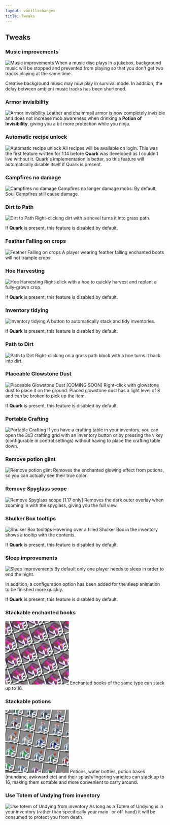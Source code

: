 ```yaml
---
layout: vanillachanges
title: Tweaks
---
```


## Tweaks

### Music improvements
![Music improvements](https://raw.githubusercontent.com/svenhjol/Charm-Assets/master/web/charm-features/nope.png)
When a music disc plays in a jukebox, background music will be stopped and prevented from playing so that you don't get two tracks playing at the same time.

Creative background music may now play in survival mode.  In addition, the delay between ambient music tracks has been shortened.

### Armor invisibility
![Armor invisibility](https://raw.githubusercontent.com/svenhjol/Charm-Assets/master/web/charm-features/nope.png)
Leather and chaimmail armor is now completely invisible and does not increase mob awareness when drinking a **Potion of Invisibility**, giving you a bit more protection while you ninja.

### Automatic recipe unlock
![Automatic recipe unlock](https://raw.githubusercontent.com/svenhjol/Charm-Assets/master/web/charm-features/nope.png)
All recipes will be available on login.  This was the first feature written for 1.14 before **Quark** was developed as I couldn't live without it.  Quark's implementation is better, so this feature will automatically disable itself if Quark is present. 

### Campfires no damage
![Campfires no damage](https://raw.githubusercontent.com/svenhjol/Charm-Assets/master/web/charm-features/nope.png)
Campfires no longer damage mobs.
By default, Soul Campfires still cause damage.

### Dirt to Path
![Dirt to Path](https://raw.githubusercontent.com/svenhjol/Charm-Assets/master/web/charm-features/nope.png)
Right-clicking dirt with a shovel turns it into grass path.

If **Quark** is present, this feature is disabled by default.

### Feather Falling on crops
![Feather Falling on crops](https://raw.githubusercontent.com/svenhjol/Charm-Assets/master/web/charm-features/nope.png)
A player wearing feather falling enchanted boots will not trample crops.

### Hoe Harvesting
![Hoe Harvesting](https://raw.githubusercontent.com/svenhjol/Charm-Assets/master/web/charm-features/nope.png)
Right-click with a hoe to quickly harvest and replant a fully-grown crop.

If **Quark** is present, this feature is disabled by default.

### Inventory tidying
![Inventory tidying](https://raw.githubusercontent.com/svenhjol/Charm-Assets/master/web/charm-features/nope.png)
A button to automatically stack and tidy inventories.

If **Quark** is present, this feature is disabled by default.

### Path to Dirt
![Path to Dirt](https://raw.githubusercontent.com/svenhjol/Charm-Assets/master/web/charm-features/nope.png)
Right-clicking on a grass path block with a hoe turns it back into dirt.

### Placeable Glowstone Dust
![Placeable Glowstone Dust](https://raw.githubusercontent.com/svenhjol/Charm-Assets/master/web/charm-features/nope.png)
[COMING SOON] Right-click with glowstone dust to place it on the ground.  Placed glowstone dust has a light level of 8 and can be broken to pick up the item.

If **Quark** is present, this feature is disabled by default.

### Portable Crafting
![Portable Crafting](https://raw.githubusercontent.com/svenhjol/Charm-Assets/master/web/charm-features/nope.png)
If you have a crafting table in your inventory, you can open the 3x3 crafting grid with an inventory button or by pressing the `V` key (configurable in control settings) without having to place the crafting table down.

### Remove potion glint
![Remove potion glint](https://raw.githubusercontent.com/svenhjol/Charm-Assets/master/web/charm-features/nope.png)
Removes the enchanted glowing effect from potions, so you can actually see their true color.

### Remove Spyglass scope
![Remove Spyglass scope](https://raw.githubusercontent.com/svenhjol/Charm-Assets/master/web/charm-features/nope.png)
[1.17 only] Removes the dark outer overlay when zooming in with the spyglass, giving you the full view.

### Shulker Box tooltips
![Shulker Box tooltips](https://raw.githubusercontent.com/svenhjol/Charm-Assets/master/web/charm-features/nope.png)
Hovering over a filled Shulker Box in the inventory shows a tooltip with the contents.

If **Quark** is present, this feature is disabled by default.

### Sleep improvements
![Sleep improvements](https://raw.githubusercontent.com/svenhjol/Charm-Assets/master/web/charm-features/nope.png)
By default only one player needs to sleep in order to end the night.

In addition, a configuration option has been added for the sleep animation to be finished more quickly.

If **Quark** is present, this feature is disabled by default.

### Stackable enchanted books
![Stackable enchanted books](https://github.com/svenhjol/Charm-Assets/blob/master/web/charm-features/stackable-books.png?raw=true)
Enchanted books of the same type can stack up to 16.

### Stackable potions
![Stackable potions](https://github.com/svenhjol/Charm-Assets/blob/master/web/charm-features/stacking-potions.png?raw=true)
Potions, water bottles, potion bases (mundane, awkward etc) and their splash/lingering varieties can stack up to 16, making them sortable and more convenient to carry around.

### Use Totem of Undying from inventory
![Use totem of Undying from inventory](https://raw.githubusercontent.com/svenhjol/Charm-Assets/master/web/charm-features/nope.png)
As long as a Totem of Undying is in your inventory (rather than specifically your main- or off-hand) it will be consumed to protect you from death.
